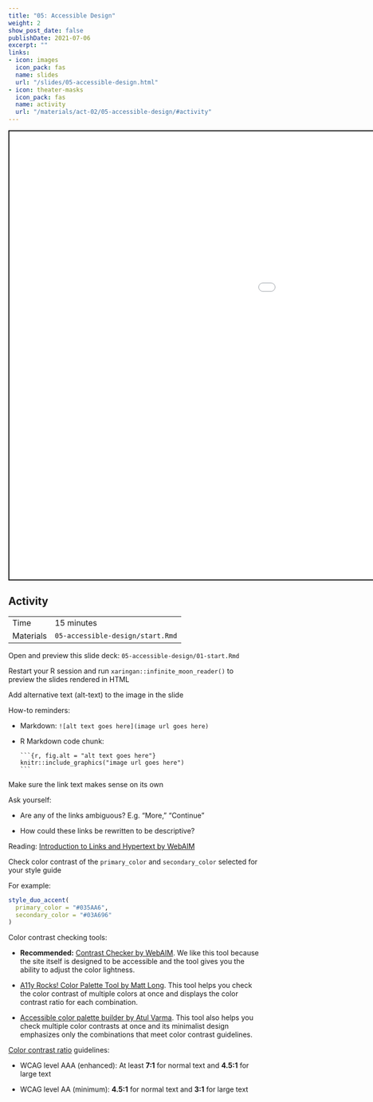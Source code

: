 ```yaml
---
title: "05: Accessible Design"
weight: 2
show_post_date: false
publishDate: 2021-07-06
excerpt: ""
links:
- icon: images
  icon_pack: fas
  name: slides
  url: "/slides/05-accessible-design.html"
- icon: theater-masks
  icon_pack: fas
  name: activity
  url: "/materials/act-02/05-accessible-design/#activity"
---
```


<script src="{{< blogdown/postref >}}index_files/clipboard/clipboard.min.js"></script>
<link href="{{< blogdown/postref >}}index_files/xaringanExtra-clipboard/xaringanExtra-clipboard.css" rel="stylesheet" />
<script src="{{< blogdown/postref >}}index_files/xaringanExtra-clipboard/xaringanExtra-clipboard.js"></script>
<script>window.xaringanExtraClipboard(null, {"button":"Copy Code","success":"Copied!","error":"Press Ctrl+C to Copy"})</script>
<script src="{{< blogdown/postref >}}index_files/fitvids/fitvids.min.js"></script>
<div class="shareagain" style="min-width:300px;margin:1em auto;">
<iframe src="/slides/05-accessible-design.html" width="1600" height="900" style="border:2px solid currentColor;" loading="lazy" allowfullscreen></iframe>
<script>fitvids('.shareagain', {players: 'iframe'});</script>
</div>

## Activity

<div class="activity-table">

|           |                                  |
|:----------|:---------------------------------|
| Time      | 15 minutes                       |
| Materials | `05-accessible-design/start.Rmd` |

</div>

<div class="activity-step">

Open and preview this slide deck: `05-accessible-design/01-start.Rmd`

Restart your R session and run `xaringan::infinite_moon_reader()` to preview the slides rendered in HTML

</div>

<div class="activity-step">

Add alternative text (alt-text) to the image in the slide

How-to reminders:

-   Markdown: `![alt text goes here](image url goes here)`

-   R Markdown code chunk:

        ```{r, fig.alt = "alt text goes here"}
        knitr::include_graphics("image url goes here")
        ```

</div>

<div class="activity-step">

Make sure the link text makes sense on its own

Ask yourself:

-   Are any of the links ambiguous? E.g. “More,” “Continue”

-   How could these links be rewritten to be descriptive?

Reading: [Introduction to Links and Hypertext by WebAIM](https://webaim.org/techniques/hypertext/#screen_readers)

</div>

<div class="activity-step">

Check color contrast of the `primary_color` and `secondary_color` selected for your style guide

For example:

``` r
style_duo_accent(
  primary_color = "#035AA6",
  secondary_color = "#03A696"
)
```

Color contrast checking tools:

-   **Recommended:** [Contrast Checker by WebAIM](https://webaim.org/resources/contrastchecker/). We like this tool because the site itself is designed to be accessible and the tool gives you the ability to adjust the color lightness.

-   [A11y Rocks! Color Palette Tool by Matt Long](http://a11yrocks.com/colorPalette/). This tool helps you check the color contrast of multiple colors at once and displays the color contrast ratio for each combination.

-   [Accessible color palette builder by Atul Varma](https://toolness.github.io/accessible-color-matrix/). This tool also helps you check multiple color contrasts at once and its minimalist design emphasizes only the combinations that meet color contrast guidelines.

[Color contrast ratio](https://webaim.org/articles/contrast/#ratio) guidelines:

-   WCAG level AAA (enhanced): At least **7:1** for normal text and **4.5:1** for large text

-   WCAG level AA (minimum): **4.5:1** for normal text and **3:1** for large text

</div>
